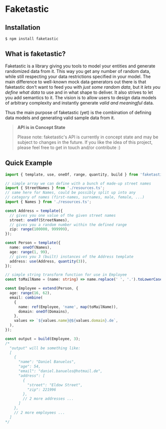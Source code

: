 # Faketastic

## Installation

`$ npm install faketastic`

## What is faketastic?

Faketastic is a library giving you tools to model your entities and generate randomized data from it. This way you get any number of random data, while still respecting your data restrictions specified in your model. The main difference to well-known mock data generators out there is that faketastic don't want to feed you with _just some random data_, but it _lets you define what data_ to use and in what shape to deliver. It also strives to let you add semantics to it. The vision is to allow users to design data models of arbitrary complexity and instantly generate _valid and meaningful_ data.

Thus the main purpose of faketastic (yet) is the combination of defining data models and generating valid sample data from it.

> **API is in Concept State**
>
> Please note: faketastic's API is currently in concept state and may be subject to changes in the future.
> If you like the idea of this project, please feel free to get in touch and/or contribute :)

## Quick Example

```ts
import { template, use, oneOf, range, quantity, build } from 'faketastic';

// simple array we can define with a bunch of made-up street names
import { StreetNames } from './resources.ts';
// same here for Names, could be possibly split up into any
// category of names (first-names, surnames, male, female, ...)
import { Names } from './resources.ts';

const Address = template({
  // gives you one value of the given street names
  street: oneOf(StreetNames),
  // gives you a random number within the defined range
  zip: range(100000, 999999),
});

const Person = template({
  name: oneOf(Names),
  age: range(1, 99),
  // gives you 3 (built) instances of the Address template
  address: use(Address, quantity(3)),
});

// simple string transform function for use in Employee
const toMailName = (name: string) => name.replace(' ', '.').toLowerCase();

const Employee = extend(Person, {
  age: range(16, 62),
  email: combine(
    {
      name: ref(Employee, 'name', map(toMailName)),
      domain: oneOf(Domains),
    },
    values => `${values.name}@${values.domain}.de`,
  ),
});

const output = build(Employee, 3);
/*
  "output" will be something like:
  [
    {
      "name": "Daniel Banuelos",
      "age": 54,
      "email": "daniel.banuelos@hotmail.de",
      "address": [
        {
          "street": "Eldow Street",
          "zip": 221996
        },
        // 2 more addresses ...
      ]
    },
    // 2 more employees ...
  ]
*/
```

